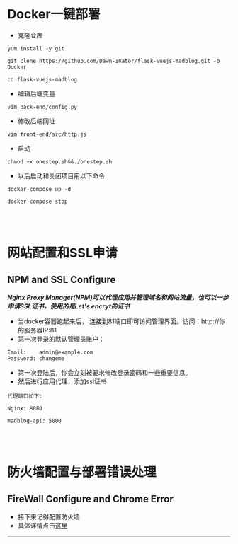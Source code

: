 <br>

# Docker一键部署

- 克隆仓库
```
yum install -y git

git clone https://github.com/Dawn-Inator/flask-vuejs-madblog.git -b Docker

cd flask-vuejs-madblog
```

- 编辑后端变量
```
vim back-end/config.py
```

- 修改后端网址
```
vim front-end/src/http.js
```

- 启动
```
chmod +x onestep.sh&&./onestep.sh
```

- 以后启动和关闭项目用以下命令
```
docker-compose up -d

docker-compose stop
```

<br><br>

# 网站配置和SSL申请

## NPM and SSL Configure
***Nginx Proxy Manager(NPM)可以代理应用并管理域名和网站流量，也可以一步申请SSL证书，使用的是Let's encryt的证书*** 

- 当docker容器跑起来后， 连接到81端口即可访问管理界面。访问：http://你的服务器IP:81
- 第一次登录的默认管理员账户：
```
Email:    admin@example.com
Password: changeme
```

- 第一次登陆后，你会立刻被要求修改登录密码和一些重要信息。
- 然后进行应用代理，添加ssl证书
```
代理端口如下:

Nginx: 8080

madblog-api: 5000
```

<br><br>

# 防火墙配置与部署错误处理

## FireWall Configure and Chrome Error

- 接下来记得配置防火墙
- 具体详情点击[这里](firewall.md)

---
